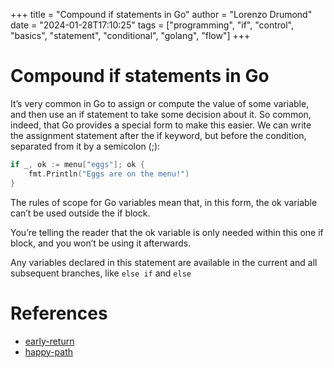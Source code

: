 +++
title = "Compound if statements in Go"
author = "Lorenzo Drumond"
date = "2024-01-28T17:10:25"
tags = ["programming",  "if",  "control",  "basics",  "statement",  "conditional",  "golang",  "flow"]
+++


# Compound if statements in Go
It’s very common in Go to assign or compute the value of some variable, and then use an if statement to take some decision about it. So common, indeed, that Go provides a special form to make this easier. We can write the assignment statement after the if keyword, but before the condition, separated from it by a semicolon (;):
```go
if _, ok := menu["eggs"]; ok {
    fmt.Println("Eggs are on the menu!")
}
```

The rules of scope for Go variables mean that, in this form, the ok variable can’t be used outside the if block.

You’re telling the reader that the ok variable is only needed within this one if block, and you won’t be using it afterwards.

Any variables declared in this statement are available in the current and all subsequent branches, like `else if` and `else`

# References
- [early-return](/wiki/early-return/)
- [happy-path](/wiki/happy-path/)
